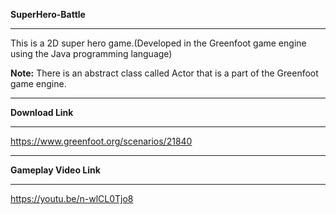<b>SuperHero-Battle</b>

-----

This is a 2D super hero game.(Developed in the Greenfoot game engine  using the Java programming language)

<b>Note:</b> There is an abstract class called Actor that is a part of the Greenfoot game engine.

-----

<b>Download Link</b>

-----

https://www.greenfoot.org/scenarios/21840

-----

<b>Gameplay Video Link</b>

-----

https://youtu.be/n-wlCL0Tjo8



